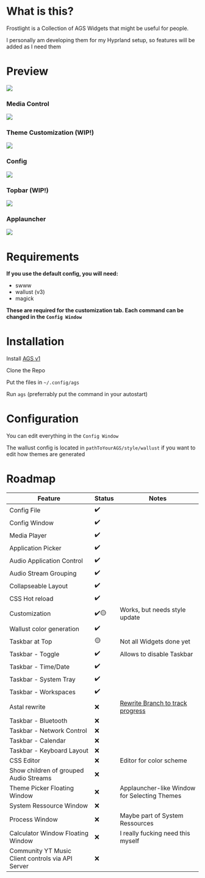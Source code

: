 # What is this?

Frostlight is a Collection of AGS Widgets that might be useful for people.

I personally am developing them for my Hyprland setup, so features will be added as I need them

# Preview

![](assets/20241029_155728_image.png)

### Media Control

![](assets/20241029_155811_image.png)

### Theme Customization (WIP!)

![](assets/20241029_155827_image.png)

### Config

![](assets/20241029_155855_image.png)

### Topbar (WIP!)

![](assets/20241005_174937_image.png)

### Applauncher

![](assets/20241109_233142_image.png)

# Requirements

**If you use the default config, you will need:**

- swww
- wallust (v3)
- magick

**These are required for the customization tab. Each command can be changed in the `Config Window`**

# Installation

Install [AGS v1](https://github.com/Skiftstar/ags/tree/v1)

Clone the Repo

Put the files in `~/.config/ags`

Run `ags` (preferrably put the command in your autostart)

# Configuration

You can edit everything in the `Config Window`

The wallust config is located in `pathToYourAGS/style/wallust` if you want to edit how themes are generated

# Roadmap

| Feature                                | Status | Notes                                        |
| -------------------------------------- | ------ | -------------------------------------------- |
| Config File                            | ✔️     |                                              |
| Config Window                          | ✔️     |                                              |
| Media Player                           | ✔️     |                                              |
| Application Picker                     | ✔️     |                                              |
| Audio Application Control              | ✔️     |                                              |
| Audio Stream Grouping                  | ✔️     |                                              |
| Collapseable Layout                    | ✔️     |                                              |
| CSS Hot reload                         | ✔️     |                                              |
| Customization                          | ✔️🟡   | Works, but needs style update                |
| Wallust color generation               | ✔️     |                                              |
| Taskbar at Top                         | 🟡     | Not all Widgets done yet                     |
| Taskbar - Toggle                       | ✔️     | Allows to disable Taskbar                    |
| Taskbar - Time/Date                    | ✔️     |                                              |
| Taskbar - System Tray                  | ✔️     |                                              |
| Taskbar - Workspaces                   | ✔️     |                                              |
| Astal rewrite                          | ❌     | [Rewrite Branch to track progress](https://github.com/Skiftstar/Frostlight/tree/astal-rewrite)                    |
| Taskbar - Bluetooth                    | ❌     |                                              |
| Taskbar - Network Control              | ❌     |                                              |
| Taskbar - Calendar                     | ❌     |                                              |
| Taskbar - Keyboard Layout              | ❌     |                                              |
| CSS Editor                             | ❌     | Editor for color scheme                      |
| Show children of grouped Audio Streams | ❌     |                                              |
| Theme Picker Floating Window           | ❌     | Applauncher-like Window for Selecting Themes |
| System Ressource Window                | ❌     |                                              |
| Process Window                         | ❌     | Maybe part of System Ressources              |
| Calculator Window Floating Window      | ❌     | I really fucking need this myself            |
| Community YT Music Client controls via API Server      | ❌     |             |

